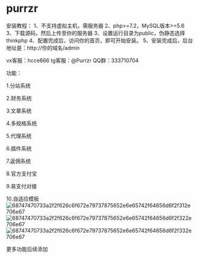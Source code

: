 # purrzr
安装教程：
1、不支持虚拟主机，需服务器
2、php>=7.2，MySQL版本>=5.6
3、下载源码，然后上传至你的服务器
3、设置运行目录为public，伪静态选择thinkphp
4、配置完成后，访问你的首页，即可开始安装。
5、安装完成后，后台地址是：http://你的域名/admin


vx客服：hcce666
tg客服：@Purrzr
QQ群：333710704

功能：

1.分站系统

2.财务系统

3.文章系统

4.多规格系统

5.代理系统

6.插件系统

7.返佣系统

8.官方支付宝

9.易支付对接

10.自适应模板
![68747470733a2f2f626c6f672e79737875652e6e65742f64656d6f2f312e706e67](https://user-images.githubusercontent.com/60872836/237009321-28a73463-4072-4e1d-98cc-818dcdf9e69c.png)
![68747470733a2f2f626c6f672e79737875652e6e65742f64656d6f2f322e706e67](https://user-images.githubusercontent.com/60872836/237009333-2e60e03e-fac3-44b0-91ea-86ccdb623b80.png)
![68747470733a2f2f626c6f672e79737875652e6e65742f64656d6f2f332e706e67](https://user-images.githubusercontent.com/60872836/237009351-d1345d3f-508c-4c8e-a385-7921626e0bb6.png)

更多功能后续添加

